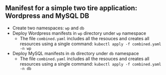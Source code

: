 ## Manifest for a simple two tire application: Wordpress and MySQL DB
- Create two namespaces: `wp` and `db`
- Deploy Wordpress manifests in `wp` directory under `wp` namespace
  - The file `combined.yaml` includes all the resouces and creates all resources using a single command: `kubectl apply -f combined.yaml -n wp`
- Deploy MySQL manifests in `db` directory under `db` namespace
  - The file `combined.yaml` includes all the resouces and creates all resources using a single command: `kubectl apply -f combined.yaml -n db`
